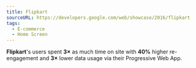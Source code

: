```yaml
---
title: Flipkart
sourceURL: https://developers.google.com/web/showcase/2016/flipkart
tags:
  - E-commerce
  - Home Screen
---
```


**Flipkart**'s users spent **3×** as much time on site with **40%** higher
re-engagement and **3×** lower data usage via their Progressive Web App.
